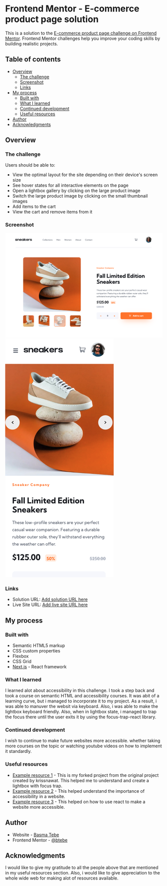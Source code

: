 # Frontend Mentor - E-commerce product page solution

This is a solution to the [E-commerce product page challenge on Frontend Mentor](https://www.frontendmentor.io/challenges/ecommerce-product-page-UPsZ9MJp6). Frontend Mentor challenges help you improve your coding skills by building realistic projects.

## Table of contents

- [Overview](#overview)
  - [The challenge](#the-challenge)
  - [Screenshot](#screenshot)
  - [Links](#links)
- [My process](#my-process)
  - [Built with](#built-with)
  - [What I learned](#what-i-learned)
  - [Continued development](#continued-development)
  - [Useful resources](#useful-resources)
- [Author](#author)
- [Acknowledgments](#acknowledgments)

## Overview

### The challenge

Users should be able to:

- View the optimal layout for the site depending on their device's screen size
- See hover states for all interactive elements on the page
- Open a lightbox gallery by clicking on the large product image
- Switch the large product image by clicking on the small thumbnail images
- Add items to the cart
- View the cart and remove items from it

### Screenshot

![desktop](./public/screenshots/e-commerce-desktop.png)
![desktop](./public/screenshots/e-commerce-mobile.png)

### Links

- Solution URL: [Add solution URL here](https://your-solution-url.com)
- Live Site URL: [Add live site URL here](https://your-live-site-url.com)

## My process

### Built with

- Semantic HTML5 markup
- CSS custom properties
- Flexbox
- CSS Grid
- [Next.js](https://nextjs.org/) - React framework

### What I learned

I learned alot about accessibility in this challenge. I took a step back and took a course on semantic HTML and accessibility courses. It was abit of a learning curve, but i managed to incorporate it to my project. As a result, i was able to manuver the websit via keyboard. Also, i was able to make the lightbox keyboard friendly. Also, when in lightbox state, i managed to trap the focus there until the user exits it by using the focus-trap-react library.

### Continued development

I wish to continue to make future websites more accessible. whether taking more courses on the topic or watching youtube videos on how to implement it standardly.

### Useful resources

- [Example resource 1](https://codesandbox.io/s/react-modal-form-pop-up-forked-7gszgj) - This is my forked project from the original project created by krissnawat. This helped me to understand and create a lightbox with focus trap.
- [Example resource 2](https://www.linkedin.com/learning/ux-foundations-accessibility/welcome?autoplay=true) - This helped understand the importance of accessibility in a website.
- [Example resource 3](https://www.linkedin.com/learning/react-accessibility/accessibility-in-react?autoplay=true) - This helped on how to use react to make a website more accessible.

## Author

- Website - [Basma Tebe](https://basma94tebe.wixsite.com/my-site)
- Frontend Mentor - [@btebe](https://www.frontendmentor.io/profile/btebe)

## Acknowledgments

I would like to give my gratitude to all the people above that are mentioned in my useful resources section. Also, i would like to give appreciation to the whole wide web for making alot of resources available.
